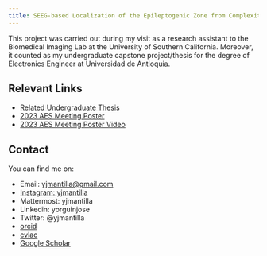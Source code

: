 ```yaml
---
title: SEEG-based Localization of the Epileptogenic Zone from Complexity Measures Using Machine Learning
---
```


This project was carried out during my visit as a research assistant to the Biomedical Imaging Lab at the University of Southern California.
Moreover, it counted as my undergraduate capstone project/thesis for the degree of Electronics Engineer at Universidad de Antioquia.

## Relevant Links

- [Related Undergraduate Thesis](https://drive.google.com/file/d/1DBxdYuWOrBxcHbKUoenyRB_PmI1DhNZd/view?usp=sharing)
- [2023 AES Meeting Poster](https://drive.google.com/file/d/1WVtUo-4-H_rttqZbF2HA0KJW5-oFLS9S/view?usp=sharing)
- [2023 AES Meeting Poster Video](https://youtu.be/T70ZVLpQb2k)

## Contact

You can find me on:

- Email: yjmantilla@gmail.com
- [Instagram: yjmantilla](https://www.instagram.com/yjmantilla/)
- Mattermost: yjmantilla
- Linkedin: yorguinjose
- Twitter: @yjmantilla
- [orcid](https://orcid.org/0000-0003-4473-0876)
- [cvlac](https://scienti.minciencias.gov.co/cvlac/visualizador/generarCurriculoCv.do?cod_rh=0001659280)
- [Google Scholar](https://scholar.google.com/citations?user=9W-bHVkAAAAJ)
